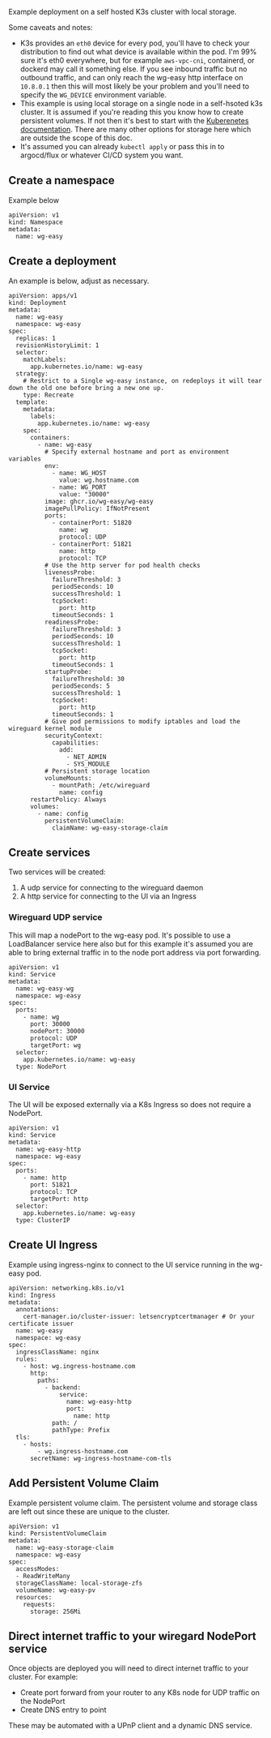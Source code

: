 Example deployment on a self hosted K3s cluster with local storage.

Some caveats and notes:
- K3s provides an `eth0` device for every pod, you'll have to check your distribution to find out what device is available within the pod. I'm 99% sure it's eth0 everywhere, but for example `aws-vpc-cni`, containerd, or dockerd may call it something else. If you see inbound traffic but no outbound traffic, and can only reach the wg-easy http interface on `10.8.0.1` then this will most likely be your problem and you'll need to specify the `WG_DEVICE` environment variable.
- This example is using local storage on a single node in a self-hsoted k3s cluster. It is assumed if you're reading this you know how to create persistent volumes. If not then it's best to start with the [Kuberenetes documentation](https://kubernetes.io/docs/concepts/storage/persistent-volumes/). There are many other options for storage here which are outside the scope of this doc.
- It's assumed you can already `kubectl apply` or pass this in to argocd/flux or whatever CI/CD system you want.

## Create a namespace
Example below
```
apiVersion: v1
kind: Namespace
metadata:
  name: wg-easy
```

## Create a deployment
An example is below, adjust as necessary.
```
apiVersion: apps/v1
kind: Deployment
metadata:
  name: wg-easy
  namespace: wg-easy
spec:
  replicas: 1
  revisionHistoryLimit: 1
  selector:
    matchLabels:
      app.kubernetes.io/name: wg-easy
  strategy:
    # Restrict to a Single wg-easy instance, on redeploys it will tear down the old one before bring a new one up.
    type: Recreate
  template:
    metadata:
      labels:
        app.kubernetes.io/name: wg-easy
    spec:
      containers:
        - name: wg-easy
          # Specify external hostname and port as environment variables
          env:
            - name: WG_HOST
              value: wg.hostname.com
            - name: WG_PORT
              value: "30000"
          image: ghcr.io/wg-easy/wg-easy
          imagePullPolicy: IfNotPresent
          ports:
            - containerPort: 51820
              name: wg
              protocol: UDP
            - containerPort: 51821
              name: http
              protocol: TCP
          # Use the http server for pod health checks
          livenessProbe:
            failureThreshold: 3
            periodSeconds: 10
            successThreshold: 1
            tcpSocket:
              port: http
            timeoutSeconds: 1
          readinessProbe:
            failureThreshold: 3
            periodSeconds: 10
            successThreshold: 1
            tcpSocket:
              port: http
            timeoutSeconds: 1
          startupProbe:
            failureThreshold: 30
            periodSeconds: 5
            successThreshold: 1
            tcpSocket:
              port: http
            timeoutSeconds: 1
          # Give pod permissions to modify iptables and load the wireguard kernel module
          securityContext:
            capabilities:
              add:
                - NET_ADMIN
                - SYS_MODULE
          # Persistent storage location
          volumeMounts:
            - mountPath: /etc/wireguard
              name: config
      restartPolicy: Always
      volumes:
        - name: config
          persistentVolumeClaim:
            claimName: wg-easy-storage-claim
```

## Create services

Two services will be created:
1. A udp service for connecting to the wireguard daemon
1. A http service for connecting to the UI via an Ingress

### Wireguard UDP service

This will map a nodePort to the wg-easy pod. It's possible to use a LoadBalancer service here also but for this example it's assumed you are able to bring external traffic in to the node port address via port forwarding.

```
apiVersion: v1
kind: Service
metadata:
  name: wg-easy-wg
  namespace: wg-easy
spec:
  ports:
    - name: wg
      port: 30000
      nodePort: 30000
      protocol: UDP
      targetPort: wg
  selector:
    app.kubernetes.io/name: wg-easy
  type: NodePort
```

### UI Service

The UI will be exposed externally via a K8s Ingress so does not require a NodePort.
```
apiVersion: v1
kind: Service
metadata:
  name: wg-easy-http
  namespace: wg-easy
spec:
  ports:
    - name: http
      port: 51821
      protocol: TCP
      targetPort: http
  selector:
    app.kubernetes.io/name: wg-easy
  type: ClusterIP
```

## Create UI Ingress

Example using ingress-nginx to connect to the UI service running in the wg-easy pod.
```
apiVersion: networking.k8s.io/v1
kind: Ingress
metadata:
  annotations:
    cert-manager.io/cluster-issuer: letsencryptcertmanager # Or your certificate issuer
  name: wg-easy
  namespace: wg-easy
spec:
  ingressClassName: nginx
  rules:
    - host: wg.ingress-hostname.com
      http:
        paths:
          - backend:
              service:
                name: wg-easy-http
                port: 
                  name: http
            path: /
            pathType: Prefix
  tls:
    - hosts:
        - wg.ingress-hostname.com
      secretName: wg-ingress-hostname-com-tls
```

## Add Persistent Volume Claim

Example persistent volume claim. The persistent volume and storage class are left out since these are unique to the cluster.
```
apiVersion: v1
kind: PersistentVolumeClaim
metadata:
  name: wg-easy-storage-claim
  namespace: wg-easy
spec:
  accessModes:
  - ReadWriteMany
  storageClassName: local-storage-zfs
  volumeName: wg-easy-pv
  resources:
    requests:
      storage: 256Mi
```

## Direct internet traffic to your wiregard NodePort service

Once objects are deployed you will need to direct internet traffic to your cluster. For example:
- Create port forward from your router to any K8s node for UDP traffic on the NodePort
- Create DNS entry to point 

These may be automated with a UPnP client and a dynamic DNS service.